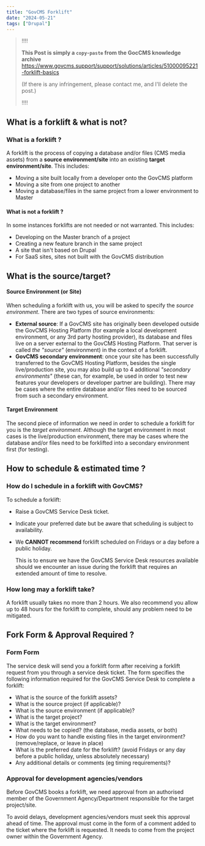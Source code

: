 ```yaml
---
title: "GovCMS Forklift"
date: "2024-05-21"
tags: ["Drupal"]
---
```




> !!!!
>
> **This Post is simply a `copy`-`paste` from the GocCMS knowledge archive**
> https://www.govcms.support/support/solutions/articles/51000095221-forklift-basics
>
> (If there is any infringement, please contact me, and I'll delete the post.)
>
> !!!!







## What is a forklift & what is not?

### What is a forklift ?

A forklift is the process of copying a database and/or files (CMS media assets) from a **source environment/site** into an existing **target environment/site**. This includes:

-   Moving a site built locally from a developer onto the GovCMS platform
-   Moving a site from one project to another
-   Moving a database/files in the same project from a lower environment to Master

#### What is not a forklift ?

In some instances forklifts are not needed or not warranted. This includes:

-   Developing on the Master branch of a project
-   Creating a new feature branch in the same project
-   A site that isn't based on Drupal
-   For SaaS sites, sites not built with the GovCMS distribution





## What is the source/target?

#### Source Environment (or Site)

When scheduling a forklift with us, you will be asked to specify the *source environment*. There are two types of source environments:

-   **External source**: If a GovCMS site has originally been developed outside the GovCMS Hosting Platform (for example a local development environment, or any 3rd party hosting provider), its database and files live on a server external to the GovCMS Hosting Platform. That server is called *the "source"* (environment) in the context of a forklift.
-   **GovCMS secondary environment**: once your site has been successfully transferred to the GovCMS Hosting Platform, besides the single live/production site, you may also build up to 4 additional *"secondary environments"* (these can, for example, be used in order to test new features your developers or developer partner are building). There may be cases where the entire database and/or files need to be sourced from such a secondary environment.

#### Target Environment

The second piece of information we need in order to schedule a forklift for you is the *target environment*. Although the target environment in most cases is the live/production environment, there may be cases where the database and/or files need to be forklifted into a secondary environment first (for testing).





## How to schedule & estimated time ?

### How do I schedule in a forklift with GovCMS?

To schedule a forklift:

-   Raise a GovCMS Service Desk ticket.

-   Indicate your preferred date but be aware that scheduling is subject to availability.

-   We **CANNOT recommend** forklift scheduled on Fridays or a day before a public holiday.

    This is to ensure we have the GovCMS Service Desk resources available should we encounter an issue during the forklift that requires an extended amount of time to resolve.

### How long may a forklift take?

A forklift usually takes no more than 2 hours.  We also recommend you allow up to 48 hours for the forklift to complete, should any problem need to be mitigated.





## Fork Form & Approval Required ?

### Form Form

The service desk will send you a forklift form after receiving a forklift request from you through a service desk ticket. The form specifies the following information required for the GovCMS Service Desk to complete a forklift:

-   What is the source of the forklift assets?
-   What is the source project (if applicable)?
-   What is the source environment (if applicable)?
-   What is the target project?
-   What is the target environment?
-   What needs to be copied? (the database, media assets, or both)
-   How do you want to handle existing files in the target environment? (remove/replace, or leave in place)
-   What is the preferred date for the forklift? (avoid Fridays or any day before a public holiday, unless absolutely necessary)
-   Any additional details or comments (eg timing requirements)?

### Approval for development agencies/vendors

Before GovCMS books a forklift, we need approval from an authorised member of the Government Agency/Department responsible for the target project/site.



To avoid delays, development agencies/vendors must seek this approval ahead of time. The approval must come in the form of a comment added to the ticket where the forklift is requested. It needs to come from the project owner within the Government Agency.















